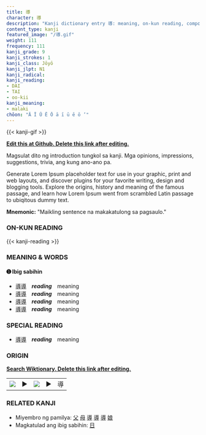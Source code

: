 ```yaml
---
title: 導
character: 導
description: "Kanji dictionary entry 導: meaning, on-kun reading, compounds, origin, related kanji"
content_type: kanji
featured_image: "/導.gif"
weight: 111
frequency: 111
kanji_grade: 9
kanji_strokes: 1
kanji_class: Jōyō
kanji_jlpt: N1
kanji_radical: 
kanji_reading: 
- DAI
- TAI
- oo-kii
kanji_meaning:
- malaki
chōon: "Ā Ī Ū Ē Ō ā ī ū ē ō ’"
---
```

[//]: # (Don't edit the line below. Kanji animated GIF code is automatically generated.)
{{< kanji-gif >}}

[//]: # (Edit below this line.)

**[Edit this at Github. Delete this link after editing.](https://github.com/tim0g/tim/tree/main/content/kanji/導/index.md)**

Magsulat dito ng introduction tungkol sa kanji. Mga opinions, impressions, suggestions, trivia, ang kung ano-ano pa.

Generate Lorem Ipsum placeholder text for use in your graphic, print and web layouts, and discover plugins for your favorite writing, design and blogging tools. Explore the origins, history and meaning of the famous passage, and learn how Lorem Ipsum went from scrambled Latin passage to ubiqitous dummy text.
 
**Mnemonic:** "Maikling sentence na makakatulong sa pagsaulo."

### ON-KUN READING

[//]: # (Don't edit the line below. ON-KUN READING code is automatically generated.)
{{< kanji-reading >}}

### MEANING & WORDS

#### ➊ **Ibig sabihin**
  - [導](../導)[導](../導)　***reading***　meaning
  - [導](../導)[導](../導)　***reading***　meaning
  - [導](../導)[導](../導)　***reading***　meaning
  - [導](../導)[導](../導)　***reading***　meaning

### SPECIAL READING
  - [導](../導)[導](../導)　***reading***　meaning

### ORIGIN

**[Search Wiktionary. Delete this link after editing.](https://wiktionary.org/wiki/導)**
<table class="kanji-table"><tr><td>
<img src="60px-導-bronze.svg.png">
</td><td>▶</td><td>
<img src="60px-導-oracle.svg.png">
</td><td>▶</td>
<td class="kanji-origin">導</td>
</tr></table>

### RELATED KANJI
- Miyembro ng pamilya: [父](../父) [母](../母) [導](../導) [導](../導) [導](../導) [娘](../娘)
- Magkatulad ang ibig sabihin: [日](../日)
